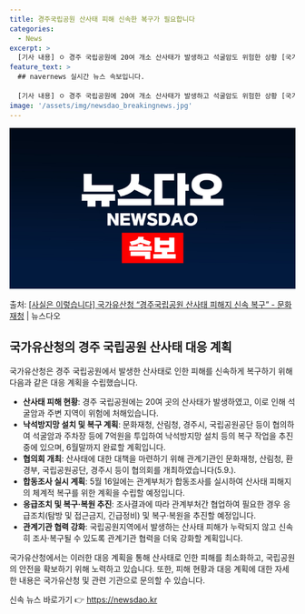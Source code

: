 ```yaml
---
title: 경주국립공원 산사태 피해 신속한 복구가 필요합니다
categories:
  - News
excerpt: >
  [기사 내용] ㅇ 경주 국립공원에 20여 개소 산사태가 발생하고 석굴암도 위험한 상황 [국가유산청 설명] 경…
feature_text: >
  ## navernews 실시간 뉴스 속보입니다.

  [기사 내용] ㅇ 경주 국립공원에 20여 개소 산사태가 발생하고 석굴암도 위험한 상황 [국가유산청 설명] 경…
image: '/assets/img/newsdao_breakingnews.jpg'
---
```


![뉴스다오 속보](/assets/img/newsdao_breakingnews.jpg)

<p>출처: <a href="https://newsdao.kr/3817" rel="dofollow">[사실은 이렇습니다] 국가유산청 “경주국립공원 산사태 피해지 신속 복구” - 문화재청</a> | 뉴스다오</p>

<h2 data-ke-size="size26">국가유산청의 경주 국립공원 산사태 대응 계획</h2>
국가유산청은 경주 국립공원에서 발생한 산사태로 인한 피해를 신속하게 복구하기 위해 다음과 같은 대응 계획을 수립했습니다.

<ul>
  <li><b>산사태 피해 현황</b>: 경주 국립공원에는 20여 곳의 산사태가 발생하였고, 이로 인해 석굴암과 주변 지역이 위험에 처해있습니다.</li>
  <li><b>낙석방지망 설치 및 복구 계획</b>: 문화재청, 산림청, 경주시, 국립공원공단 등이 협의하여 석굴암과 주차장 등에 7억원을 투입하여 낙석방지망 설치 등의 복구 작업을 추진 중에 있으며, 6월말까지 완료할 계획입니다.</li>
  <li><b>협의회 개최</b>: 산사태에 대한 대책을 마련하기 위해 관계기관인 문화재청, 산림청, 환경부, 국립공원공단, 경주시 등이 협의회를 개최하였습니다(5.9.).</li>
  <li><b>합동조사 실시 계획</b>: 5월 16일에는 관계부처가 합동조사를 실시하여 산사태 피해지의 체계적 복구를 위한 계획을 수립할 예정입니다.</li>
  <li><b>응급조치 및 복구·복원 추진</b>: 조사결과에 따라 관계부처간 협업하여 필요한 경우 응급조치(탐방 및 접근금지, 긴급정비) 및 복구·복원을 추진할 예정입니다.</li>
  <li><b>관계기관 협력 강화</b>: 국립공원지역에서 발생하는 산사태 피해가 누락되지 않고 신속히 조사·복구될 수 있도록 관계기관 협력을 더욱 강화할 계획입니다.</li>
</ul>

국가유산청에서는 이러한 대응 계획을 통해 산사태로 인한 피해를 최소화하고, 국립공원의 안전을 확보하기 위해 노력하고 있습니다. 또한, 피해 현황과 대응 계획에 대한 자세한 내용은 국가유산청 및 관련 기관으로 문의할 수 있습니다. 

신속 뉴스 바로가기 👉 <a href="https://newsdao.kr" rel="dofollow">https://newsdao.kr</a>


